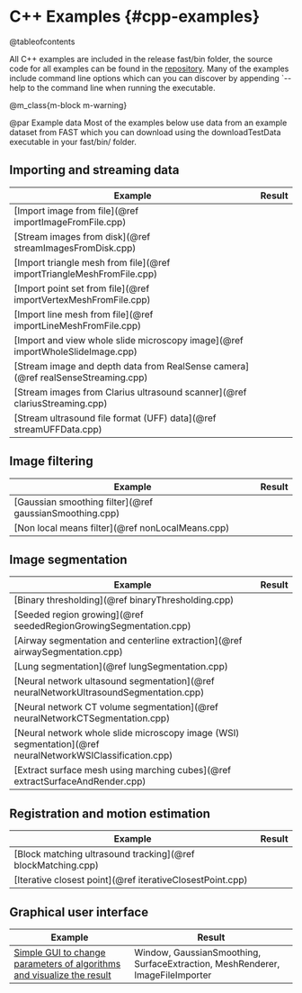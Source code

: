 C++ Examples {#cpp-examples}
=============================
@tableofcontents


All C++ examples are included in the release fast/bin folder, the source code for all examples can be found in the [repository](https://github.com/smistad/FAST/tree/master/source/FAST/Examples).
Many of the examples include command line options which can you can discover by appending `--help to the command line when running the executable.

@m_class{m-block m-warning}

@par Example data
    Most of the examples below use data from an example dataset from FAST which you
    can download using the downloadTestData executable in your fast/bin/ folder.

## Importing and streaming data
|Example|Result|
|----|----|
| [Import image from file](@ref importImageFromFile.cpp) |  |
| [Stream images from disk](@ref streamImagesFromDisk.cpp) | |
| [Import triangle mesh from file](@ref importTriangleMeshFromFile.cpp) | |
| [Import point set from file](@ref importVertexMeshFromFile.cpp) | |
| [Import line mesh from file](@ref importLineMeshFromFile.cpp) | |
| [Import and view whole slide microscopy image](@ref importWholeSlideImage.cpp) | |
| [Stream image and depth data from RealSense camera](@ref realSenseStreaming.cpp) | |
| [Stream images from Clarius ultrasound scanner](@ref clariusStreaming.cpp) | |
| [Stream ultrasound file format (UFF) data](@ref streamUFFData.cpp) | |

## Image filtering
|Example|Result|
|----|----|
| [Gaussian smoothing filter](@ref gaussianSmoothing.cpp) | |
| [Non local means filter](@ref nonLocalMeans.cpp) | |


## Image segmentation
|Example|Result|
|----|----|
| [Binary thresholding](@ref binaryThresholding.cpp) | |
| [Seeded region growing](@ref seededRegionGrowingSegmentation.cpp) | |
| [Airway segmentation and centerline extraction](@ref airwaySegmentation.cpp) | |
| [Lung segmentation](@ref lungSegmentation.cpp) | |
| [Neural network ultasound segmentation](@ref neuralNetworkUltrasoundSegmentation.cpp) | |
| [Neural network CT volume segmentation](@ref neuralNetworkCTSegmentation.cpp) | |
| [Neural network whole slide microscopy image (WSI) segmentation](@ref neuralNetworkWSIClassification.cpp) | |
| [Extract surface mesh using marching cubes](@ref extractSurfaceAndRender.cpp) | |

## Registration and motion estimation
|Example|Result|
|----|----|
| [Block matching ultrasound tracking](@ref blockMatching.cpp) | |
| [Iterative closest point](@ref iterativeClosestPoint.cpp) | |

## Graphical user interface
|Example|Result|
|----|----|
| [Simple GUI to change parameters of algorithms and visualize the result](https://github.com/smistad/FAST/wiki/Example:-Simple-GUI) | Window, GaussianSmoothing, SurfaceExtraction, MeshRenderer, ImageFileImporter |
